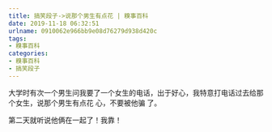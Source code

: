 ```yaml
---
title: 搞笑段子->说那个男生有点花 | 糗事百科
date: 2019-11-18 06:32:51
urlname: 0910062e966bb9e08d76279d938d420c
tags: 
- 糗事百科
categories:
- 糗事百科
- 搞笑段子
---
```

大学时有次一个男生问我要了一个女生的电话，出于好心，我特意打电话过去给那个女生，说那个男生有点花 心，不要被他骗 了。

第二天就听说他俩在一起了！我靠！


